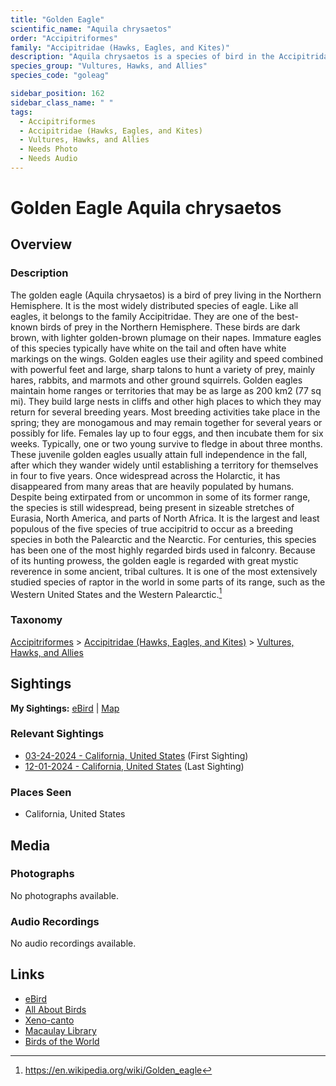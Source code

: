 ```yaml
---
title: "Golden Eagle"
scientific_name: "Aquila chrysaetos"
order: "Accipitriformes"
family: "Accipitridae (Hawks, Eagles, and Kites)"
description: "Aquila chrysaetos is a species of bird in the Accipitridae (Hawks, Eagles, and Kites) family. It has been observed 2 times."
species_group: "Vultures, Hawks, and Allies"
species_code: "goleag"

sidebar_position: 162
sidebar_class_name: " "
tags: 
  - Accipitriformes
  - Accipitridae (Hawks, Eagles, and Kites)
  - Vultures, Hawks, and Allies
  - Needs Photo
  - Needs Audio
---
```


# Golden Eagle <span className='sci_name'>Aquila chrysaetos</span>

## Overview

### Description
The golden eagle (Aquila chrysaetos) is a bird of prey living in the Northern Hemisphere. It is the most widely distributed species of eagle. Like all eagles, it belongs to the family Accipitridae. They are one of the best-known birds of prey in the Northern Hemisphere. These birds are dark brown, with lighter golden-brown plumage on their napes. Immature eagles of this species typically have white on the tail and often have white markings on the wings. Golden eagles use their agility and speed combined with powerful feet and large, sharp talons to hunt a variety of prey, mainly hares, rabbits, and marmots and other ground squirrels.
Golden eagles maintain home ranges or territories that may be as large as 200 km2 (77 sq mi). They build large nests in cliffs and other high places to which they may return for several breeding years. Most breeding activities take place in the spring; they are monogamous and may remain together for several years or possibly for life. Females lay up to four eggs, and then incubate them for six weeks. Typically, one or two young survive to fledge in about three months. These juvenile golden eagles usually attain full independence in the fall, after which they wander widely until establishing a territory for themselves in four to five years.
Once widespread across the Holarctic, it has disappeared from many areas that are heavily populated by humans. Despite being extirpated from or uncommon in some of its former range, the species is still widespread, being present in sizeable stretches of Eurasia, North America, and parts of North Africa. It is the largest and least populous of the five species of true accipitrid to occur as a breeding species in both the Palearctic and the Nearctic.
For centuries, this species has been one of the most highly regarded birds used in falconry. Because of its hunting prowess, the golden eagle is regarded with great mystic reverence in some ancient, tribal cultures. It is one of the most extensively studied species of raptor in the world in some parts of its range, such as the Western United States and the Western Palearctic.[^1]

[^1]: https://en.wikipedia.org/wiki/Golden_eagle

### Taxonomy
[Accipitriformes](/tags/accipitriformes) > [Accipitridae (Hawks, Eagles, and Kites)](/tags/accipitridae-hawks-eagles-and-kites) > [Vultures, Hawks, and Allies](/tags/vultures-hawks-and-allies)


## Sightings

**My Sightings:** [eBird](https://ebird.org/lifelist?r=world&time=life&spp=goleag) | [Map](/map?species_code=goleag)

### Relevant Sightings

* [03-24-2024 - California, United States](https://ebird.org/checklist/S165849468) (First Sighting)
* [12-01-2024 - California, United States](https://ebird.org/checklist/S204217558) (Last Sighting)

### Places Seen

* California, United States



## Media
### Photographs
No photographs available.

### Audio Recordings
No audio recordings available.

## Links
* [eBird](https://ebird.org/species/goleag) 
* [All About Birds](https://www.allaboutbirds.org/guide/goleag) 
* [Xeno-canto](https://www.xeno-canto.org/species/aquila-chrysaetos) 
* [Macaulay Library](https://search.macaulaylibrary.org/catalog?taxonCode=goleag&sort=rating_rank_desc)
* [Birds of the World](https://birdsoftheworld.org/bow/species/goleag)
